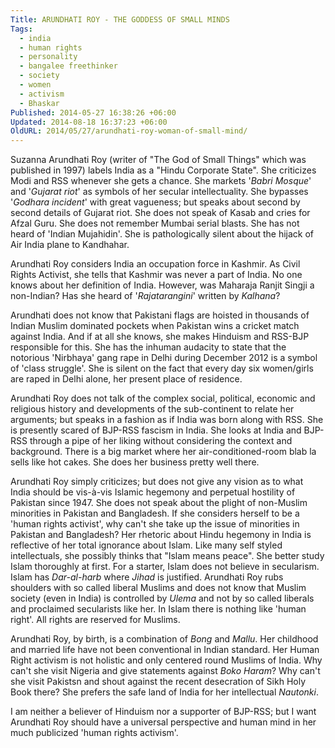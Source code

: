 ```yaml
---
Title: ARUNDHATI ROY - THE GODDESS OF SMALL MINDS
Tags:
  - india
  - human rights
  - personality
  - bangalee freethinker
  - society
  - women
  - activism
  - Bhaskar
Published: 2014-05-27 16:38:26 +06:00
Updated: 2014-08-18 16:37:23 +06:00
OldURL: 2014/05/27/arundhati-roy-woman-of-small-mind/
---
```


Suzanna Arundhati Roy (writer of "The God of Small Things" which was published in 1997) labels India as a "Hindu Corporate State". She criticizes Modi and RSS whenever she gets a chance. She markets '<em>Babri Mosque</em>' and '<em>Gujarat riot</em>' as symbols of her secular intellectuality. She bypasses '<em>Godhara incident</em>' with great vagueness; but speaks about second by second details of Gujarat riot. She does not speak of Kasab and cries for Afzal Guru. She does not remember Mumbai serial blasts. She has not heard of 'Indian Mujahidin'. She is pathologically silent about the hijack of Air India plane to Kandhahar. 

Arundhati Roy considers India an occupation force in Kashmir. As Civil Rights Activist, she tells that Kashmir was never a part of India. No one knows about her definition of India. However, was Maharaja Ranjit Singji a non-Indian? Has she heard of '<em>Rajatarangini</em>' written by <em>Kalhana</em>? 

Arundhati does not know that Pakistani flags are hoisted in thousands of Indian Muslim dominated pockets when Pakistan wins a cricket match against India. And if at all she knows, she makes Hinduism and RSS-BJP responsible for this. She has the inhuman audacity to state that the notorious 'Nirbhaya' gang rape in Delhi during December 2012 is a symbol of 'class struggle'. She is silent on the fact that every day six women/girls are raped in Delhi alone, her present place of residence. 

Arundhati Roy does not talk of the complex social, political, economic and religious history and developments of the sub-continent to relate her arguments; but speaks in a fashion as if India was born along with RSS. She is presently scared of BJP-RSS fascism in India. She looks at India and BJP-RSS through a pipe of her liking without considering the context and background. There is a big market where her air-conditioned-room blab la sells like hot cakes. She does her business pretty well there. 

Arundhati Roy simply criticizes; but does not give any vision as to what India should be vis-à-vis Islamic hegemony and perpetual hostility of Pakistan since 1947. She does not speak about the plight of non-Muslim minorities in Pakistan and Bangladesh. If she considers herself to be a 'human rights activist', why can't she take up the issue of minorities in Pakistan and Bangladesh? Her rhetoric about Hindu hegemony in India is reflective of her total ignorance about Islam. Like many self styled intellectuals, she possibly thinks that "Islam means peace". She better study Islam thoroughly at first. For a starter, Islam does not believe in secularism. Islam has <em>Dar-al-harb</em> where <em>Jihad </em> is justified. Arundhati Roy rubs shoulders with so called liberal Muslims and does not know that Muslim society (even in India) is controlled by <em>Ulema</em> and not by so called liberals and proclaimed secularists like her. In Islam there is nothing like 'human right'. All rights are reserved for Muslims.

Arundhati Roy, by birth, is a combination of <em>Bong</em> and <em>Mallu</em>. Her childhood and married life have not been conventional in Indian standard. Her Human Right activism is not holistic and only centered round Muslims of India. Why can't she visit Nigeria and give statements against <em>Boko Haram</em>? Why can't she visit Pakistsn and shout against the recent desecration of Sikh Holy Book there? She prefers the safe land of India for her intellectual <em>Nautonki</em>.

I am neither a believer of Hinduism nor a supporter of BJP-RSS; but I want Arundhati Roy should have a universal perspective and human mind in her much publicized 'human rights activism'.

